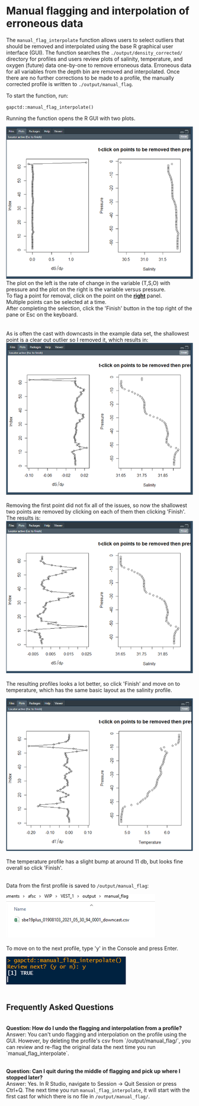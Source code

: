 # Manual flagging and interpolation of erroneous data

The `manual_flag_interpolate` function allows users to select outliers that should be removed and interpolated using the base R graphical user interface (GUI). The function searches the `./output/density_corrected/` directory for profiles and users review plots of salinity, temperature, and oxygen (future) data one-by-one to remove erroneous data. Erroneous data for all variables from the depth bin are removed and interpolated. Once there are no further corrections to be made to a profile, the manually corrected profile is written to `./output/manual_flag`.

To start the function, run:

```{r manual_flag, include=TRUE, eval=FALSE}
gapctd::manual_flag_interpolate()
```

Running the function opens the R GUI with two plots. <br>

![R GUI showing the rate of change in salinity versus pressure (left) and pressure versus salinity (right)](./assets/batch_screenshots/mfi_1.png)<br>
The plot on the left is the rate of change in the variable (T,S,O) with pressure and the plot on the right is the variable versus pressure.  <br>
To flag a point for removal, click on the point on the <b><u>right</u></b> panel.  <br>
Multiple points can be selected at a time.  <br>
After completing the selection, click the 'Finish' button in the top right of the pane or Esc on the keyboard. <br>
<br><br>
As is often the cast with downcasts in the example data set, the shallowest point is a clear out outlier so I removed it, which results in:
![After removing one point](./assets/batch_screenshots/mfi_2.png)
<br><br>
Removing the first point did not fix all of the issues, so now the shallowest two points are removed by clicking on each of them then clicking 'Finish'. The results is:
![After removing the two shallowest points](./assets/batch_screenshots/mfi_3.png)
<br><br>
The resulting profiles looks a lot better, so click 'Finish' and move on to temperature, which has the same basic layout as the salinity profile.

![R GUI showing the rate of change in salinity versus pressure (left) and pressure versus salinity (right)](./assets/batch_screenshots/mfi_4.png)
<br><br>
The temperature profile has a slight bump at around 11 db, but looks fine overall so click 'Finish'. <br><br>

Data from the first profile is saved to `/output/manual_flag`:

![Flagged and interpolated profile in /output/manual_flag](./assets/batch_screenshots/mfi_5.png)
<br><br>
 To move on to the next profile, type 'y' in the Console and press Enter. 
 
 ![Type 'y' in the console and press Enter](./assets/batch_screenshots/mfi_6.png)<br><br>
 

## Frequently Asked Questions
<br>
<b>Question: How do I undo the flagging and interpolation from a profile?</b><br>
Answer: You can't undo flagging and interpolation on the profile using the GUI. However, by deleting the profile's csv from `/output/manual_flag/`, you can review and re-flag the original data the next time you run `manual_flag_interpolate`.<br><br>

<b>Question: Can I quit during the middle of flagging and pick up where I stopped later?</b><br>
Answer: Yes. In R Studio, navigate to Session -> Quit Session or press Ctrl+Q. The next time you run `manual_flag_interpolate`, it will start with the first cast for which there is no file in `/output/manual_flag/`.
